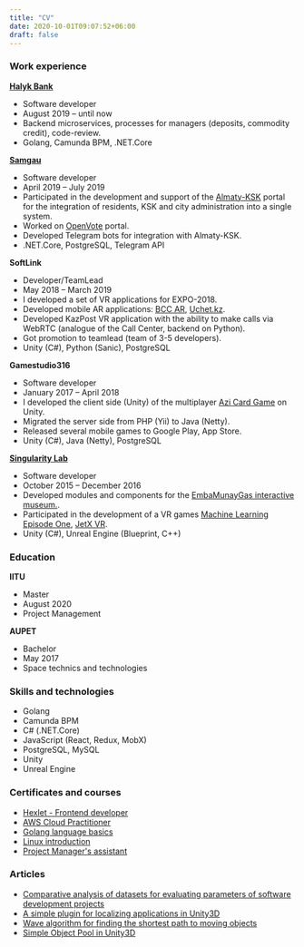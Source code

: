 ```yaml
---
title: "CV"
date: 2020-10-01T09:07:52+06:00
draft: false
---
```


### Work experience
[**Halyk Bank**](https://halykbank.kz/)
+ Software developer
+ August 2019 – until now
+ Backend microservices, processes for managers (deposits, commodity credit), code-review.
+ Golang, Camunda BPM, .NET.Core

[**Samgau**](https://samgau.com/)
+ Software developer
+ April 2019 – July 2019
+ Participated in the development and support of the [Almaty-KSK](https://almaty-ksk.kz/) portal for the integration of residents, KSK and city administration into a single system.
+ Worked on [OpenVote](https://budget.open-almaty.kz/) portal.
+ Developed Telegram bots for integration with Almaty-KSK.
+ .NET.Core, PostgreSQL, Telegram API

**SoftLink**
+ Developer/TeamLead
+ May 2018 – March 2019
+ I developed a set of VR applications for EXPO-2018.
+ Developed mobile AR applications: [BCC AR](https://play.google.com/store/apps/details?id=kz.bcc.ar&hl=ru), [Uchet.kz](https://apps.apple.com/kz/app/uchet-kz-ar/id1451897051).
+ Developed KazPost VR application with the ability to make calls via WebRTC (analogue of the Call Center, backend on Python).
+ Got promotion to teamlead (team of 3-5 developers).
+ Unity (C#), Python (Sanic), PostgreSQL

**Gamestudio316**
+ Software developer
+ January 2017 – April 2018
+ I developed the client side (Unity) of the multiplayer [Azi Card Game](https://play.google.com/store/apps/details?id=com.gudgame.azicardclub) on Unity.
+ Migrated the server side from PHP (Yii) to Java (Netty).
+ Released several mobile games to Google Play, App Store.
+ Unity (C#), Java (Netty), PostgreSQL

[**Singularity Lab**](https://singularity.kz/)
+ Software developer
+ October 2015 – December 2016
+ Developed modules and components for the [EmbaMunayGas interactive museum.](https://singularity.kz/our-work/interaktivnyij-muzej-ao-embamunajgaz).
+ Participated in the development of a VR games [Machine Learning Episode One](https://store.steampowered.com/app/524030/Machine_Learning_Episode_I/), [JetX VR](https://store.steampowered.com/app/684620/JetX_VR/).
+ Unity (C#), Unreal Engine (Blueprint, C++)

### Education
**IITU**
+ Master
+ August 2020
+ Project Management

**AUPET**
+ Bachelor
+ May 2017
+ Space technics and technologies


### Skills and technologies
+ Golang
+ Camunda BPM
+ C# (.NET.Core)
+ JavaScript (React, Redux, MobX)
+ PostgreSQL, MySQL
+ Unity
+ Unreal Engine

### Certificates and courses
+ [Hexlet - Frontend developer](/docs/hexlet_js_en_compressed.pdf)
+ [AWS Cloud Practitioner](https://www.credly.com/badges/055bf61c-d85d-496d-9712-3546852c6f08?source=nldevelop.com)
+ [Golang language basics](https://www.coursera.org/account/accomplishments/verify/BZEGTBC7SAAB)
+ [Linux introduction](https://stepik.org/cert/337675)
+ [Project Manager's assistant](http://spmrk.kz/kz-sertification/certified)

### Articles
+ [Comparative analysis of datasets for evaluating parameters of software development projects](http://www.colloquium-journal.org/wp-content/uploads/2020/04/colloquium-journal-1062-chast-1.pdf)
+ [A simple plugin for localizing applications in Unity3D](https://habr.com/ru/post/341744/)
+ [Wave algorithm for finding the shortest path to moving objects](http://rmebrk.kz/journals/3286/3171.pdf)
+ [Simple Object Pool in Unity3D](https://habr.com/ru/post/275091/)

